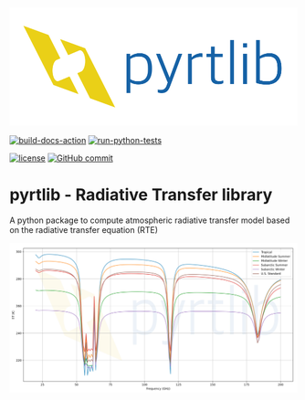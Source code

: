 <img src="resources/logo/logo_large.png" width="600">

[![build-docs-action](https://github.com/slarosa/pyrtlib/workflows/build-docs-action/badge.svg)](https://github.com/slarosa/pyrtlib/actions/workflows/build_docs.yml)
[![run-python-tests](https://github.com/slarosa/pyrtlib/workflows/run-python-tests/badge.svg)](https://github.com/slarosa/pyrtlib/actions/workflows/ci.yml)

[![license](https://img.shields.io/github/license/slarosa/pyrtlib.svg)](https://github.com/slarosa/pyrtlib/blob/main/LICENSE.md)
[![GitHub commit](https://img.shields.io/github/last-commit/slarosa/pyrtlib)](https://github.com/slarosa/pyrtlib/commits/main)

# pyrtlib - Radiative Transfer library
A python package to compute atmospheric radiative transfer model based on the radiative transfer equation (RTE)

<img src="resources/spectrum.png" width="850">
